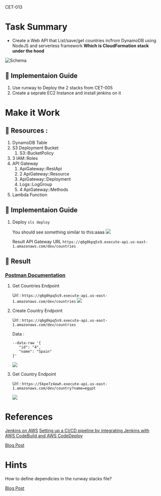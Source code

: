 CET-013

# Task Summary

* Create a Web API that List/save/get countries in/from DynamoDB using NodeJS and serverless framework  **Which is CloudFormation stack under the hood**

![Schema](schema.png)

## :large_blue_diamond: Implementaion Guide
1) Use runway to Deploy the 2 stacks from CET-005
2) Create a seprate EC2 Instance and install jenkins on it

# Make it Work 

## :large_orange_diamond: Resources :
1) DynamoDB Table
2) S3 Deployment Bucket
   1) S3::BucketPolicy
3) 3 IAM::Roles
4) API Gateway
   1) ApiGateway::RestApi
   2) 2 ApiGateway::Resource
   3) ApiGateway::Deployment
   4) Logs::LogGroup
   5) 4 ApiGateway::Methods
5) Lambda Function

## :large_blue_diamond: Implementaion Guide
1) Deploy `sls deploy`

    You should see something similar to this:aaaa
    ![](deploy.png)

    Result API Gateway URL
    ` https://q6g0kpq5s9.execute-api.us-east-1.amazonaws.com/dev/countries `

 ## :large_orange_diamond: Result


### [**Postman Documentation**](https://documenter.getpostman.com/view/16150979/TzeTKA1e)


  1) Get Countries Endpoint

      Url : `https://q6g0kpq5s9.execute-api.us-east-1.amazonaws.com/dev/countries`
      ![](countries.png)
  2) Create Country Endpoint

      Url : `https://q6g0kpq5s9.execute-api.us-east-1.amazonaws.com/dev/countries`

      Data :
      ```
      --data-raw '{
         "id": "4",
         "name": "Spain"
      }'
      ```
      ![](create-country.png)

  3) Get Country Endpoint

      Url : `https://5kpe7z4ewh.execute-api.us-east-1.amazonaws.com/dev/country?name=egypt`

      ![](get-country.png)

# References
[Jenkins on AWS](https://www.jenkins.io/doc/tutorials/tutorial-for-installing-jenkins-on-AWS/)
[Setting up a CI/CD pipeline by integrating Jenkins with AWS CodeBuild and AWS CodeDeploy](https://aws.amazon.com/blogs/devops/setting-up-a-ci-cd-pipeline-by-integrating-jenkins-with-aws-codebuild-and-aws-codedeploy/)

[Blog Post](https://www.serverless.com/blog/node-rest-api-with-serverless-lambda-and-dynamodb)

# Hints
How to define dependicies in the runway stacks file?

[Blog Post](https://www.serverless.com/blog/node-rest-api-with-serverless-lambda-and-dynamodb)
